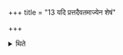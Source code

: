 +++
title = "13 यदि प्रत्तदैवतमाज्येन शेषं"

+++

<details><summary>थिते</summary>

13. If (the offering-material gets defiled) after it has been offered to the deity, one should make the remaining part of the offering) to stand completely established (i.e. complete it) by means of ghee.
</details>
